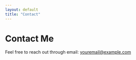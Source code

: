 ```yaml
---
layout: default
title: "Contact"
---
```


# Contact Me

Feel free to reach out through email: [youremail@example.com](mailto:youremail@example.com)
